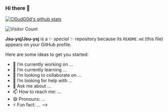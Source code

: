 ### Hi there 👋

[![Cl0udG0d's github stats](https://github-readme-stats.vercel.app/api?username=Jsu-ysj)](https://github.com/anuraghazra/github-readme-stats)



![Visitor Count](https://profile-counter.glitch.me/Jsu-ysj/count.svg)





**Jsu-ysj/Jsu-ysj** is a ✨ _special_ ✨ repository because its `README.md` (this file) appears on your GitHub profile.

Here are some ideas to get you started:

- 🔭 I’m currently working on ...
- 🌱 I’m currently learning ...
- 👯 I’m looking to collaborate on ...
- 🤔 I’m looking for help with ...
- 💬 Ask me about ...
- 📫 How to reach me: ...
- 😄 Pronouns: ...
- ⚡ Fun fact: ...
-->
